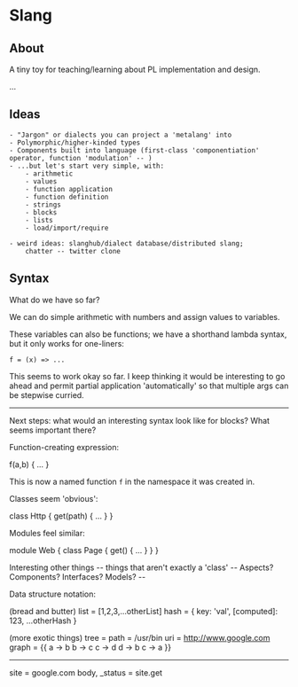 # Slang

## About

A tiny toy for teaching/learning about PL implementation and design.

...

## Ideas

    - "Jargon" or dialects you can project a 'metalang' into
    - Polymorphic/higher-kinded types
    - Components built into language (first-class 'componentiation' operator, function 'modulation' -- )
    - ...but let's start very simple, with:
        - arithmetic
        - values
        - function application
        - function definition
        - strings
        - blocks
        - lists
        - load/import/require

    - weird ideas: slanghub/dialect database/distributed slang; 
        chatter -- twitter clone

## Syntax

What do we have so far?

We can do simple arithmetic with numbers and assign values to variables.

These variables can also be functions; we have a shorthand lambda syntax, but it only works for one-liners:

    f = (x) => ...

This seems to work okay so far. I keep thinking it would be interesting to go ahead and permit partial application 'automatically' so that multiple args can be stepwise curried. 

---

Next steps: what would an interesting syntax look like for blocks? What seems important there?

Function-creating expression:

f(a,b) { ... }

This is now a named function `f` in the namespace it was created in.


Classes seem 'obvious':

class Http {
    get(path) { ... }
}

Modules feel similar:

module Web {
    class Page {
        get() { ... }
    }
}

Interesting other things -- things that aren't exactly a 'class' -- Aspects? Components? Interfaces? Models? -- 

Data structure notation:

(bread and butter)
list = [1,2,3,...otherList]
hash = { key: 'val', [computed]: 123, ...otherHash }

(more exotic things)
tree = <my><data/></my>
path = /usr/bin
uri = http://www.google.com
graph = {{
  a -> b
  b -> c
  c -> d
  d -> b
  c -> a
}}

---

site = google.com
body, _status = site.get